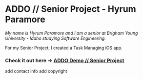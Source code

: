 # ADDO // Senior Project - Hyrum Paramore

*My name is Hyrum Paramore and I am a senior at Brigham Young University - Idaho studying Software Engineering.*

For my Senior Project, I created a Task Managing iOS app. 

### Check it out here -> [ADDO Demo // Senior Project](https://hyrumparamore.github.io/ADDO-Demo.github.io/index.html) 

add contact info
add copyright